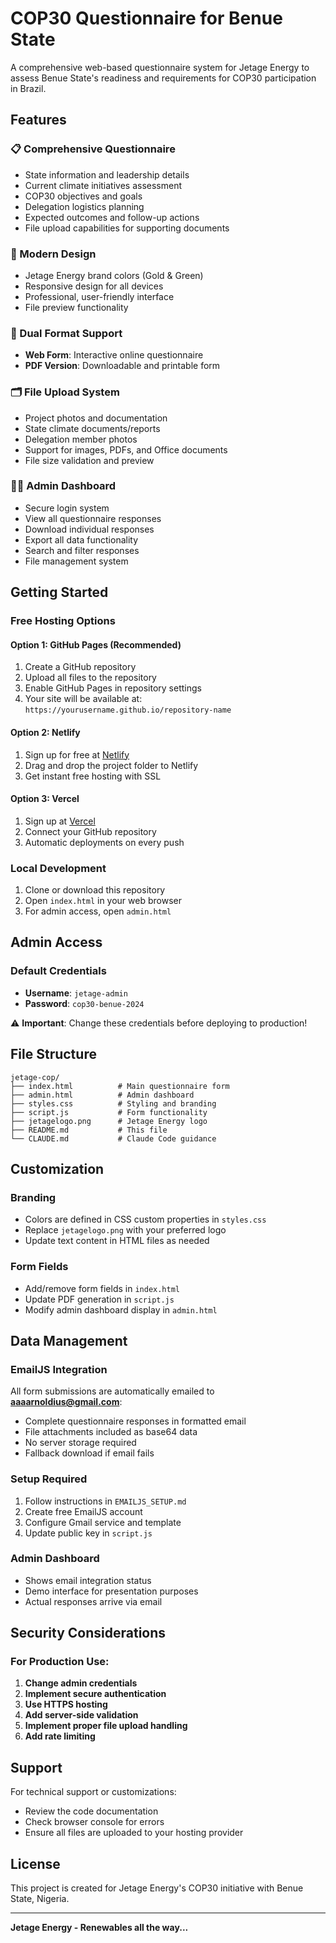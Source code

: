 # COP30 Questionnaire for Benue State

A comprehensive web-based questionnaire system for Jetage Energy to assess Benue State's readiness and requirements for COP30 participation in Brazil.

## Features

### 📋 Comprehensive Questionnaire
- State information and leadership details
- Current climate initiatives assessment
- COP30 objectives and goals
- Delegation logistics planning
- Expected outcomes and follow-up actions
- File upload capabilities for supporting documents

### 🎨 Modern Design
- Jetage Energy brand colors (Gold & Green)
- Responsive design for all devices
- Professional, user-friendly interface
- File preview functionality

### 📄 Dual Format Support
- **Web Form**: Interactive online questionnaire
- **PDF Version**: Downloadable and printable form

### 🗂️ File Upload System
- Project photos and documentation
- State climate documents/reports
- Delegation member photos
- Support for images, PDFs, and Office documents
- File size validation and preview

### 👨‍💼 Admin Dashboard
- Secure login system
- View all questionnaire responses
- Download individual responses
- Export all data functionality
- Search and filter responses
- File management system

## Getting Started

### Free Hosting Options

#### Option 1: GitHub Pages (Recommended)
1. Create a GitHub repository
2. Upload all files to the repository
3. Enable GitHub Pages in repository settings
4. Your site will be available at: `https://yourusername.github.io/repository-name`

#### Option 2: Netlify
1. Sign up for free at [Netlify](https://netlify.com)
2. Drag and drop the project folder to Netlify
3. Get instant free hosting with SSL

#### Option 3: Vercel
1. Sign up at [Vercel](https://vercel.com)
2. Connect your GitHub repository
3. Automatic deployments on every push

### Local Development
1. Clone or download this repository
2. Open `index.html` in your web browser
3. For admin access, open `admin.html`

## Admin Access

### Default Credentials
- **Username**: `jetage-admin`
- **Password**: `cop30-benue-2024`

⚠️ **Important**: Change these credentials before deploying to production!

## File Structure

```
jetage-cop/
├── index.html          # Main questionnaire form
├── admin.html          # Admin dashboard
├── styles.css          # Styling and branding
├── script.js           # Form functionality
├── jetagelogo.png      # Jetage Energy logo
├── README.md           # This file
└── CLAUDE.md           # Claude Code guidance
```

## Customization

### Branding
- Colors are defined in CSS custom properties in `styles.css`
- Replace `jetagelogo.png` with your preferred logo
- Update text content in HTML files as needed

### Form Fields
- Add/remove form fields in `index.html`
- Update PDF generation in `script.js`
- Modify admin dashboard display in `admin.html`

## Data Management

### EmailJS Integration
All form submissions are automatically emailed to **aaaarnoldius@gmail.com**:
- Complete questionnaire responses in formatted email
- File attachments included as base64 data
- No server storage required
- Fallback download if email fails

### Setup Required
1. Follow instructions in `EMAILJS_SETUP.md`
2. Create free EmailJS account
3. Configure Gmail service and template
4. Update public key in `script.js`

### Admin Dashboard
- Shows email integration status
- Demo interface for presentation purposes
- Actual responses arrive via email

## Security Considerations

### For Production Use:
1. **Change admin credentials**
2. **Implement secure authentication**
3. **Use HTTPS hosting**
4. **Add server-side validation**
5. **Implement proper file upload handling**
6. **Add rate limiting**

## Support

For technical support or customizations:
- Review the code documentation
- Check browser console for errors
- Ensure all files are uploaded to your hosting provider

## License

This project is created for Jetage Energy's COP30 initiative with Benue State, Nigeria.

---

**Jetage Energy - Renewables all the way...**